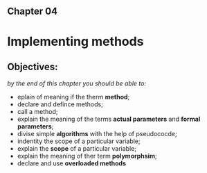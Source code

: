 ## Chapter 04
# Implementing methods
## Objectives:
*by the end of this chapter you should be able to:*
- eplain of meaning if the therm **method**;
- declare and defince methods;
- call a method;
- explain the meaning of the terms **actual parameters** and **formal parameters**;
- divise simple **algorithms** with the help of pseudococde;
- indentity the scope of a particular variable;
- explain the **scope** of a particular variable;
- explain the meaning of ther term **polymorphsim**;
- declare and use **overloaded methods**
